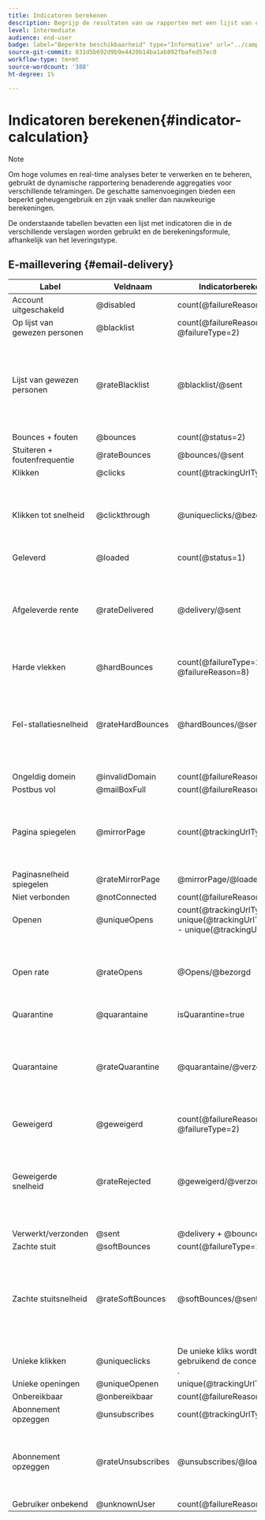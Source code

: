 ```yaml
---
title: Indicatoren berekenen
description: Begrijp de resultaten van uw rapporten met een lijst van elke metrische formule.
level: Intermediate
audience: end-user
badge: label="Beperkte beschikbaarheid" type="Informative" url="../campaign-standard-migration-home.md" tooltip="Beperkt tot gemigreerde gebruikers in Campaign Standard"
source-git-commit: 031d5b692d9b9e4420b14ba1ab892fbafed57ec0
workflow-type: tm+mt
source-wordcount: '388'
ht-degree: 1%

---
```


# Indicatoren berekenen{#indicator-calculation}

>[!NOTE]
>
>Om hoge volumes en real-time analyses beter te verwerken en te beheren, gebruikt de dynamische rapportering benaderende aggregaties voor verschillende telramingen. De geschatte samenvoegingen bieden een beperkt geheugengebruik en zijn vaak sneller dan nauwkeurige berekeningen.

De onderstaande tabellen bevatten een lijst met indicatoren die in de verschillende verslagen worden gebruikt en de berekeningsformule, afhankelijk van het leveringstype.

## E-maillevering {#email-delivery}

<table> 
 <thead> 
  <tr> 
   <th> <strong>Label</strong> <br/> </th> 
   <th> <strong>Veldnaam</strong> <br/> </th> 
   <th> <strong>Indicatorberekeningsformule</strong> <br/> </th> 
   <th> <strong>Opmerkingen</strong><br/> </th> 
  </tr> 
 </thead> 
 <tbody> 
  <tr> 
   <td> Account uitgeschakeld<br/> </td> 
   <td> @disabled<br/> </td> 
   <td> count(@failureReason=4)<br/> </td> 
   <td> </td> 
  </tr> 
  <tr> 
   <td> Op lijst van gewezen personen<br/> </td> 
   <td> @blacklist<br/> </td> 
   <td> count(@failureReason=8, @failureType=2)<br/> </td> 
   <td> </td> 
  </tr> 
  <tr> 
   <td> Lijst van gewezen personen<br/> </td> 
   <td> @rateBlacklist<br/> </td> 
   <td> @blacklist/@sent<br/> </td> 
   <td> De noemer voor de berekening van de rente is gebaseerd op het aantal verzonden (Geleverd + Bounces).<br/> </td> 
  </tr> 
  <tr> 
   <td> Bounces + fouten<br/> </td> 
   <td> @bounces<br/> </td> 
   <td> count(@status=2)<br/> </td> 
   <td> </td> 
  </tr> 
  <tr> 
   <td> Stuiteren + foutenfrequentie<br/> </td> 
   <td> @rateBounces<br/> </td> 
   <td> @bounces/@sent<br/> </td> 
   <td> </td> 
  </tr> 
  <tr> 
   <td> Klikken<br/> </td> 
   <td> @clicks<br/> </td> 
   <td> count(@trackingUrlType=1, 10 of 11)<br/> </td> 
   <td> </td> 
  </tr> 
  <tr> 
   <td> Klikken tot snelheid<br/> </td> 
   <td> @clickthrough<br/> </td> 
   <td> @uniqueclicks/@bezorgd<br/> </td> 
   <td> De noemer voor de berekening van het tarief is gebaseerd op slechts Geleverd.<br/> </td> 
  </tr> 
  <tr> 
   <td> Geleverd<br/> </td> 
   <td> @loaded<br/> </td> 
   <td> count(@status=1)<br/> </td> 
   <td> </td> 
  </tr> 
  <tr> 
   <td> Afgeleverde rente<br/> </td> 
   <td> @rateDelivered<br/> </td> 
   <td> @delivery/@sent<br/> </td> 
   <td> De noemer voor de berekening van de rente is gebaseerd op het aantal verzonden (Geleverd + Bounces).<br/> </td> 
  </tr> 
  <tr> 
   <td> Harde vlekken<br/> </td> 
   <td> @hardBounces<br/> </td> 
   <td> count(@failureType=2 EN @failureReason=8)<br/> </td> 
   <td> </td> 
  </tr> 
  <tr> 
   <td> Fel-stallatiesnelheid<br/> </td> 
   <td> @rateHardBounces<br/> </td> 
   <td> @hardBounces/@sent<br/> </td> 
   <td> De noemer voor de berekening van de rente is gebaseerd op het aantal verzonden (Geleverd + Bounces).<br/> </td> 
  </tr> 
  <tr> 
   <td> Ongeldig domein<br/> </td> 
   <td> @invalidDomain<br/> </td> 
   <td> count(@failureReason=2)<br/> </td> 
   <td> </td> 
  </tr> 
  <tr> 
   <td> Postbus vol<br/> </td> 
   <td> @mailBoxFull<br/> </td> 
   <td> count(@failureReason=5)<br/> </td> 
   <td> </td> 
  </tr> 
  <tr> 
   <td> Pagina spiegelen<br/> </td> 
   <td> @mirrorPage<br/> </td> 
   <td> count(@trackingUrlType=6)<br/> </td> 
   <td> De noemer voor de berekening van het tarief is gebaseerd op slechts Geleverd.<br/> </td> 
  </tr> 
  <tr> 
   <td> Paginasnelheid spiegelen<br/> </td> 
   <td> @rateMirrorPage<br/> </td> 
   <td> @mirrorPage/@loaded<br/> </td> 
   <td> </td> 
  </tr> 
  <tr> 
   <td> Niet verbonden<br/> </td> 
   <td> @notConnected<br/> </td> 
   <td> count(@failureReason=6)<br/> </td> 
   <td> </td> 
  </tr> 
  <tr> 
   <td> Openen<br/> </td> 
   <td> @uniqueOpens<br/> </td> 
   <td> count(@trackingUrlType=2 + unique(@trackingUrlType=1,2,3,6,10,11) - unique(@trackingUrlType=2)<br/> </td> 
   <td> </td> 
  </tr> 
  <tr> 
   <td> Open rate<br/> </td> 
   <td> @rateOpens<br/> </td> 
   <td> @Opens/@bezorgd<br/> </td> 
   <td> De noemer voor de berekening van het tarief is gebaseerd op slechts Geleverd.<br/> </td> 
  </tr> 
  <tr> 
   <td> Quarantine<br/> </td> 
   <td> @quarantaine<br/> </td> 
   <td> isQuarantine=true<br/> </td> 
   <td> </td> 
  </tr> 
  <tr> 
   <td> Quarantaine<br/> </td> 
   <td> @rateQuarantine<br/> </td> 
   <td> @quarantaine/@verzonden<br/> </td> 
   <td> De noemer voor de berekening van de rente is gebaseerd op het aantal verzonden (Geleverd + Bounces).<br/> </td> 
  </tr>
  <tr> 
   <td> Geweigerd<br/> </td> 
   <td> @geweigerd<br/> </td> 
   <td> count(@failureReason=20, @failureType=2)<br/> </td> 
   <td> </td> 
  </tr> 
  <tr> 
   <td> Geweigerde snelheid<br/> </td> 
   <td> @rateRejected<br/> </td> 
   <td> @geweigerd/@verzonden<br/> </td> 
   <td> De noemer voor de berekening van de rente is gebaseerd op het aantal verzonden (Geleverd + Bounces).<br/> </td> 
  </tr> 
  <tr> 
   <td> Verwerkt/verzonden<br/> </td> 
   <td> @sent<br/> </td> 
   <td> @delivery + @bounces<br/> </td> 
   <td> </td> 
  </tr> 
  <tr> 
   <td> Zachte stuit<br/> </td> 
   <td> @softBounces<br/> </td> 
   <td> count(@failureType=1)<br/> </td> 
   <td> </td> 
  </tr> 
  <tr> 
   <td> Zachte stuitsnelheid<br/> </td> 
   <td> @rateSoftBounces<br/> </td> 
   <td> @softBounces/@sent<br/> </td> 
   <td> De noemer voor de berekening van de rente is gebaseerd op het aantal verzonden (Geleverd + Bounces).<br/> </td> 
  </tr> 
  <tr> 
   <td> Unieke klikken<br/> </td> 
   <td> @uniqueclicks<br/> </td> 
   <td> De unieke kliks wordt berekend gebruikend de concepten van de Schets. </a>.<br/> </td> 
   <td> </td> 
  </tr> 
  <tr> 
   <td> Unieke openingen<br/> </td> 
   <td> @uniqueOpenen<br/> </td> 
   <td> unique(@trackingUrlType=1,2,3,6,10,11)<br/> </td> 
   <td> </td> 
  </tr> 
  <tr> 
   <td> Onbereikbaar <br/> </td> 
   <td> @onbereikbaar<br/> </td> 
   <td> count(@failureReason=3)<br/> </td> 
   <td> </td> 
  </tr> 
  <tr> 
   <td> Abonnement opzeggen<br/> </td> 
   <td> @unsubscribes<br/> </td> 
   <td> count(@trackingUrlType=3)<br/> </td> 
   <td> </td> 
  </tr> 
  <tr> 
   <td> Abonnement opzeggen<br/> </td> 
   <td> @rateUnsubscribes<br/> </td> 
   <td> @unsubscribes/@loaded<br/> </td> 
   <td> De noemer voor de berekening van het tarief is gebaseerd op slechts Geleverd.<br/> </td> 
  </tr> 
  <tr> 
   <td> Gebruiker onbekend<br/> </td> 
   <td> @unknownUser<br/> </td> 
   <td> count(@failureReason=1)<br/> </td> 
   <td> </td> 
  </tr> 
 </tbody> 
</table>

<!--
## Push notification delivery {#push-notification-delivery}

<table> 
 <thead> 
  <tr> 
   <th> <strong>Label</strong> <br/> </th> 
   <th> <strong>Field name</strong> <br/> </th> 
   <th> <strong>Indicator calculation formula</strong> <br/> </th> 
  </tr> 
 </thead> 
 <tbody> 
  <tr> 
   <td> Processed/sent<br/> </td> 
   <td> @sent<br/> </td> 
   <td> @count(status=sent)<br/> </td> 
  </tr> 
  <tr> 
   <td> Delivered<br/> </td> 
   <td> @delivered<br/> </td> 
   <td> @count(status=delivered)<br/> </td> 
  </tr> 
  <tr> 
   <td> Delivered rate<br/> </td> 
   <td> @rateDelivered<br/> </td> 
   <td> (@delivered/@sent)*100<br/> </td> 
  </tr> 
  <tr> 
   <td> Bounce + Error rate<br/> </td> 
   <td> @rateBounces<br/> </td> 
   <td> (@delivered/@sent)*100<br/> </td> 
  </tr> 
  <tr> 
   <td> Open<br/> </td> 
   <td> @opens<br/> </td> 
   <td> @count(status=open)<br/> </td> 
  </tr> 
  <tr> 
   <td> Open rate<br/> </td> 
   <td> @rateOpens<br/> </td> 
   <td> (@opens/@delivered)*100<br/> </td> 
  </tr> 
  <tr> 
   <td> Unique opens<br/> </td> 
   <td> @uniqueopens<br/> </td> 
   <td> Unique opens is calculated using ThetaSketch concepts of unique RecipientIds.<br/> </td> 
  </tr> 
  <tr> 
   <td> Impressions<br/> </td> 
   <td> @impressions<br/> </td> 
   <td> @count(status=delivered)<br/> </td> 
  </tr> 
  <tr> 
   <td> Unique impressions<br/> </td> 
   <td> @uniqueimpressions<br/> </td> 
   <td> @unique(@count(status=view))<br/> </td> 
  </tr> 
  <tr> 
   <td> Click<br/> </td> 
   <td> @clicks<br/> </td> 
   <td> @count(status=interact)<br/> </td> 
  </tr> 
  <tr> 
   <td> Unique clicks<br/> </td> 
   <td> @uniqueclicks<br/> </td> 
   <td> Unique clicks is calculated using ThetaSketch concepts.<br/> </td> 
  </tr> 
  <tr> 
   <td> Click through rate<br/> </td> 
   <td> @clickthrough<br/> </td> 
   <td> (@interact/@delivered)*100<br/> </td> 
  </tr> 
 </tbody> 
</table>

## In-App delivery {#in-app-delivery}

<table> 
 <thead> 
  <tr> 
   <th> <strong>Label</strong> <br/> </th> 
   <th> <strong>Field name</strong> <br/> </th> 
   <th> <strong>Indicator calculation formula</strong> <br/> </th> 
   <th> <strong>Comments</strong><br/> </th> 
  </tr> 
 </thead> 
 <tbody> 
  <tr> 
   <td> Processed/sent<br/> </td> 
   <td> @sent<br/> </td> 
   <td> @count(status=sent)<br/> </td> 
   <td> sent=delivered<br/> </td> 
  </tr> 
  <tr> 
   <td> Delivered<br/> </td> 
   <td> @delivered<br/> </td> 
   <td> @count(status=delivered)<br/> </td> 
   <td> delivered=sent<br/> </td> 
  </tr> 
  <tr> 
   <td> Impressions<br/> </td> 
   <td> @impressions<br/> </td> 
   <td> @count(status=view) or @count(status=button 1 click + button 2 click + dismissals)<br/> </td> 
   <td> </td> 
  </tr> 
  <tr> 
   <td> Unique impressions<br/> </td> 
   <td> @uniqueimpressions<br/> </td> 
   <td> @unique(@count(status=view))<br/> </td> 
   <td> For <span class="uicontrol">Target users based on their Campaign profile (inAppProfile)</span> template, user = Recipient Id.<br/> For <span class="uicontrol">Target all users of a Mobile app (inAppBroadcast)</span> and <span class="uicontrol">Target users based on their Mobile profile (inApp)</span> templates, user = MC Id or equivalent that represents a unique combination of user, mobile app and device.<br/> </td> 
  </tr> 
  <tr> 
   <td> In-App clicks <br/> </td> 
   <td> @inappclicks<br/> </td> 
   <td> @count (status=click)<br/> </td> 
   <td> </td> 
  </tr> 
  <tr> 
   <td> Unique In-App clicks<br/> </td> 
   <td> @uniqueinapp<br/> </td> 
   <td> @unique(@count (status=clicks))<br/> </td> 
   <td> For <span class="uicontrol">Target users based on their Campaign profile (inAppProfile)</span> template, user = Recipient Id.<br/> For <span class="uicontrol">Target all users of a Mobile app (inAppBroadcast)</span> and <span class="uicontrol">Target users based on their Mobile profile (inApp)</span> templates, user = MC Id or equivalent that represents a unique combination of user, mobile app and device.<br/> </td> 
  </tr> 
  <tr> 
   <td> In-App click through rate<br/> </td> 
   <td> @inappclickthrough<br/> </td> 
   <td> Total clicks on Button 1 or Button 2/total impressions*100<br/> </td> 
   <td> </td> 
  </tr> 
  <tr> 
   <td> In-App dismissal<br/> </td> 
   <td> @dismissal<br/> </td> 
   <td> @count (status=close)<br/> </td> 
   <td> </td> 
  </tr> 
  <tr> 
   <td> Unique In-App dismissals<br/> </td> 
   <td> @uniquedismissal<br/> </td> 
   <td> @unique(@count (status=close))<br/> </td> 
   <td> For <span class="uicontrol">Target users based on their Campaign profile (inAppProfile)</span> template, user = Recipient Id.<br/> For <span class="uicontrol">Target all users of a Mobile app (inAppBroadcast)</span> and <span class="uicontrol">Target users based on their Mobile profile (inApp)</span> templates, user = MC Id or equivalent that represents a unique combination of user, mobile app and device.<br/> </td> 
  </tr> 
  <tr> 
   <td> In-App dismissal rate<br/> </td> 
   <td> @dismissalrate<br/> </td> 
   <td> Total close/total impressions*100<br/> </td> 
   <td> </td> 
  </tr> 
 </tbody> 
</table>
-->